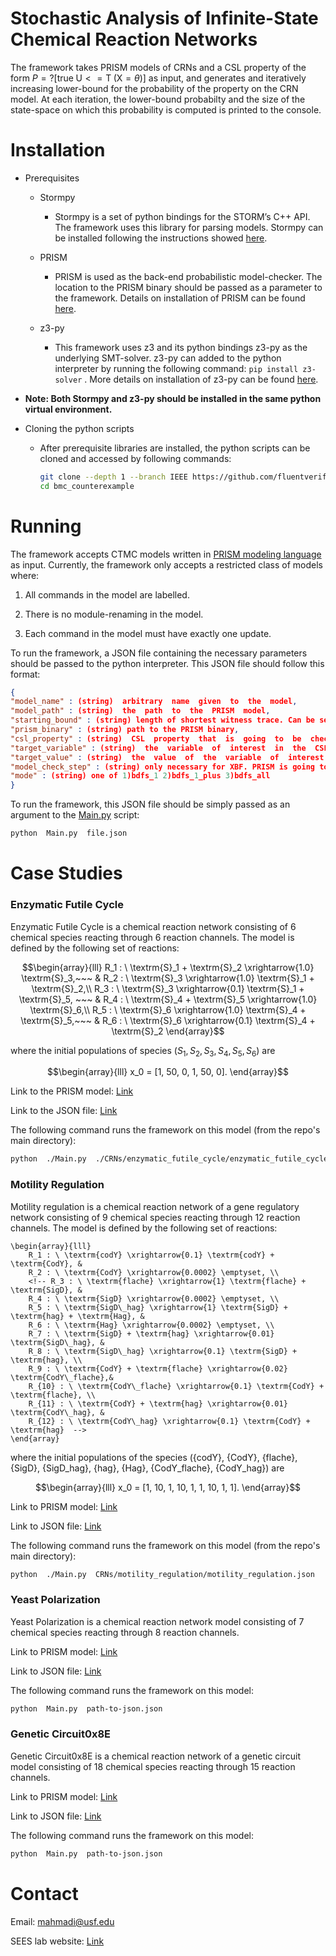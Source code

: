 
# Stochastic Analysis of Infinite-State Chemical Reaction Networks

The framework takes PRISM models of CRNs and a CSL property of the form $P=? [\textrm{true} \; \textrm{U}<=\textrm{T} \;  (\textrm{X}=\theta)]$ as input, and generates and iteratively increasing lower-bound for the probability of the property on the CRN model.
At each iteration, the lower-bound probabilty and the size of the state-space on which this probability is computed is printed to the console.

# Installation

- Prerequisites

	- Stormpy

		- Stormpy is a set of python bindings for the STORM’s C++ API. The framework uses this library for parsing models. Stormpy can be installed following the instructions showed [here](https://moves-rwth.github.io/stormpy/installation.html#installation-steps).

	- PRISM

		- PRISM is used as the back-end probabilistic model-checker. The location to the PRISM binary should be passed as a parameter to the framework. Details on installation of PRISM can be found [here](https://www.prismmodelchecker.org/manual/InstallingPRISM/Instructions).

	- z3-py

		- This framework uses z3 and its python bindings z3-py as the underlying SMT-solver. z3-py can added to the python interpreter by running the following command: `pip install z3-solver` . More details on installation of z3-py can be found [here](https://github.com/Z3Prover/z3?tab=readme-ov-file#z3-bindings).

- **Note: Both Stormpy and z3-py should be installed in the same python virtual environment.**

- Cloning the python scripts
	
	- After prerequisite libraries are installed, the python scripts can be cloned and accessed by following commands:
		 ```bash
		git clone --depth 1 --branch IEEE https://github.com/fluentverification/bmc_counterexample.git
		cd bmc_counterexample
		```


# Running

The framework accepts CTMC models written in [PRISM modeling language](https://www.prismmodelchecker.org/manual/ThePRISMLanguage/Introduction) as input. Currently, the framework only accepts a restricted class of models where:

1. All commands in the model are labelled.

2. There is no module-renaming in the model.

3. Each command in the model must have exactly one update.

To run the framework, a JSON file containing the necessary parameters should be passed to the python interpreter. This JSON file should follow this format:

```json
{
"model_name" : (string)  arbitrary  name  given  to  the  model,
"model_path" : (string)  the  path  to  the  PRISM  model,
"starting_bound" : (string) length of shortest witness trace. Can be set to 1 if not known,
"prism_binary" : (string) path to the PRISM binary,
"csl_property" : (string)  CSL  property  that  is  going  to  be  checked,
"target_variable" : (string)  the  variable  of  interest  in  the  CSL  property,
"target_value" : (string)  the  value  of  the  variable  of  interest  in  the  CSL  property,
"model_check_step" : (string) only necessary for XBF. PRISM is going to be called after the size of state space has increased by at least this value,
"mode" : (string) one of 1)bdfs_1 2)bdfs_1_plus 3)bdfs_all
}
```

To run the framework, this JSON file should be simply passed as an argument to the [Main.py](http://Main.py) script:

```bash
python  Main.py  file.json
```  

# Case Studies  

### Enzymatic Futile Cycle

Enzymatic Futile Cycle is a chemical reaction network consisting of 6 chemical species reacting through 6 reaction channels. The model is defined by the following set of reactions:

```math
\begin{array}{lll}
    R_1 : \ \textrm{S}_1 + \textrm{S}_2 \xrightarrow{1.0} \textrm{S}_3,~~~ &
    R_2 : \ \textrm{S}_3 \xrightarrow{1.0} \textrm{S}_1 + \textrm{S}_2,\\
    R_3 : \ \textrm{S}_3 \xrightarrow{0.1} \textrm{S}_1 + \textrm{S}_5, ~~~ &
    R_4 : \ \textrm{S}_4 + \textrm{S}_5 \xrightarrow{1.0} \textrm{S}_6,\\
    R_5 : \ \textrm{S}_6 \xrightarrow{1.0} \textrm{S}_4 + \textrm{S}_5,~~~ &
    R_6 : \ \textrm{S}_6 \xrightarrow{0.1} \textrm{S}_4 + \textrm{S}_2
\end{array}
```
where the initial populations of species $(S_1, S_2, S_3, S_4, S_5, S_6)$ are 
```math
\begin{array}{lll}
    x_0 = [1, 50, 0, 1, 50, 0].
\end{array}
```


Link to the PRISM model: [Link](https://github.com/fluentverification/bmc_counterexample/blob/IEEE/CRNs/enzymatic_futile_cycle/enzym_unb.sm)

Link to the JSON file: [Link](https://github.com/fluentverification/bmc_counterexample/blob/IEEE/CRNs/enzymatic_futile_cycle/enzymatic_futile_cycle.json)

The following command runs the framework on this model (from the repo's main directory):

```bash
python  ./Main.py  ./CRNs/enzymatic_futile_cycle/enzymatic_futile_cycle.json
```

### Motility Regulation

Motility regulation is a chemical reaction network of a gene regulatory network consisting of 9 chemical species reacting through 12 reaction channels. The model is defined by the following set of reactions:

```
\begin{array}{lll}
    R_1 : \ \textrm{codY} \xrightarrow{0.1} \textrm{codY} + \textrm{CodY}, &
    R_2 : \ \textrm{CodY} \xrightarrow{0.0002} \emptyset, \\
    <!-- R_3 : \ \textrm{flache} \xrightarrow{1} \textrm{flache} + \textrm{SigD}, &
    R_4 : \ \textrm{SigD} \xrightarrow{0.0002} \emptyset, \\
    R_5 : \ \textrm{SigD\_hag} \xrightarrow{1} \textrm{SigD} + \textrm{hag} + \textrm{Hag}, &
    R_6 : \ \textrm{Hag} \xrightarrow{0.0002} \emptyset, \\
    R_7 : \ \textrm{SigD} + \textrm{hag} \xrightarrow{0.01} \textrm{SigD\_hag}, &
    R_8 : \ \textrm{SigD\_hag} \xrightarrow{0.1} \textrm{SigD} + \textrm{hag}, \\
    R_9 : \ \textrm{CodY} + \textrm{flache} \xrightarrow{0.02} \textrm{CodY\_flache},&
    R_{10} : \ \textrm{CodY\_flache} \xrightarrow{0.1} \textrm{CodY} + \textrm{flache}, \\
    R_{11} : \ \textrm{CodY} + \textrm{hag} \xrightarrow{0.01} \textrm{CodY\_hag}, &
    R_{12} : \ \textrm{CodY\_hag} \xrightarrow{0.1} \textrm{CodY} + \textrm{hag}  -->
\end{array}
```

where the initial populations of the species 
({codY}, {CodY}, {flache}, {SigD}, {SigD\_hag}, {hag}, {Hag}, {CodY\_flache}, {CodY\_hag})
are 

```math
\begin{array}{lll}
    x_0 = [1, 10, 1, 10, 1, 1, 10, 1, 1].
\end{array}
```

Link to PRISM model: [Link](https://github.com/fluentverification/bmc_counterexample/blob/IEEE/CRNs/motility_regulation/motility_unb.sm)

Link to JSON file: [Link](https://github.com/fluentverification/bmc_counterexample/blob/IEEE/CRNs/motility_regulation/motility_regulation.json) 

The following command runs the framework on this model (from the repo's main directory):

```bash
python  ./Main.py  CRNs/motility_regulation/motility_regulation.json
```

### Yeast Polarization

Yeast Polarization is a chemical reaction network model consisting of 7 chemical species reacting through 8 reaction channels.

Link to PRISM model: [Link](https://github.com/fluentverification/bmc_counterexample/blob/qest2024/CRNs/yeast_polarization/yeast_unb.sm) 

Link to JSON file: [Link](https://github.com/fluentverification/bmc_counterexample/blob/qest2024/CRNs/yeast_polarization/yeast_polarization.json)

The following command runs the framework on this model:

```bash
python  Main.py  path-to-json.json
```

### Genetic Circuit0x8E  

Genetic Circuit0x8E is a chemical reaction network of a genetic circuit model consisting of 18 chemical species reacting through 15 reaction channels.

Link to PRISM model: [Link](https://github.com/fluentverification/bmc_counterexample/blob/qest2024/CRNs/circuit0x8E/Circuit0x8E_100to111_unb.sm)

Link to JSON file: [Link](https://github.com/fluentverification/bmc_counterexample/blob/qest2024/CRNs/circuit0x8E/circuit0x8E.json)

The following command runs the framework on this model:

```bash
python  Main.py  path-to-json.json
```

# Contact

Email: mahmadi@usf.edu

SEES lab website: [Link](https://sees-usf.github.io/)